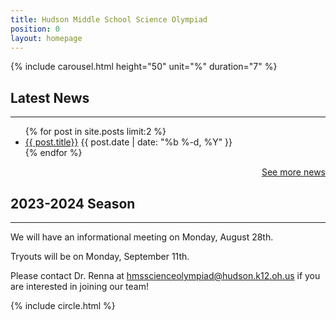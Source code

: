 ```yaml
---
title: Hudson Middle School Science Olympiad
position: 0
layout: homepage
---
```


{% include carousel.html height="50" unit="%" duration="7" %}

## Latest News

<hr /> <ul class="myposts"> {% for post in site.posts limit:2 %} <li><a href="{{ post.url }}">{{ post.title}}</a> <span class="postDate">{{ post.date | date: "%b %-d, %Y" }}</span> </li> {% endfor %} </ul> <p style="text-align: right;"><a href="https://hmsscioly.js.org/blog"> See more news </a></p>

## 2023-2024 Season

---

We will have an informational meeting on Monday, August 28th.

Tryouts will be on Monday, September 11th.

Please contact Dr. Renna at [hmsscienceolympiad@hudson.k12.oh.us](mailto:hmsscienceolympiad@hudson.k12.oh.us "hmsscienceolympiad@hudson.k12.oh.us") if you are interested in joining our team!

{% include circle.html %}